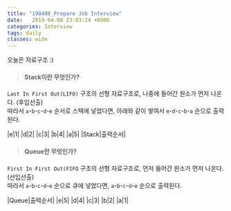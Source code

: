 ```yaml
---
title: "190408_Prepare Job Interview"
date:   2019-04-08 23:03:24 +0900
categories: Interview
tags: daily
classes: wide
---
```


오늘은 자료구조 :)  
  
> #### Stack이란 무엇인가?

`Last In First Out(LIFO)` 구조의 선형 자료구조로, 나중에 들어간 원소가 먼저 나온다. (후입선출)  
따라서 `a`-`b`-`c`-`d`-`e` 순서로 스택에 넣었다면, 아래와 같이 쌓여서 `e`-`d`-`c`-`b`-`a` 순으로 출력된다.  
    
|e|1|
|d|2|
|c|3|
|b|4|
|a|5|
|Stack|출력순서|  

> #### Queue란 무엇인가? 

`First In First Out(FIFO` 구조의 선형 자료구조로, 먼저 들어간 원소가 먼저 나온다. (선입선출)  
따라서 `a`-`b`-`c`-`d`-`e` 순으로 큐에 넣었다면, `a`-`b`-`c`-`d`-`e` 순으로 출력된다.  
  
|Queue|출력순서|
|e|5|
|d|4|
|c|3|
|b|2|
|a|1|
